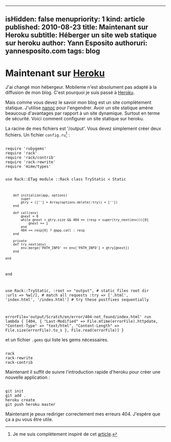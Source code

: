 -----
isHidden:       false
menupriority:   1
kind:           article
published: 2010-08-23
title: Maintenant sur Heroku
subtitle: Héberger un site web statique sur heroku
author: Yann Esposito
authoruri: yannesposito.com
tags:  blog
-----
# Maintenant sur [Heroku](http://heroku.com)

J'ai changé mon hébergeur. Mobileme n'est absolument pas adapté à la diffusion de mon blog. C'est pourquoi je suis passé à [Heroku](http://heroku.com).

Mais comme vous devez le savoir mon blog est un site complètement statique.
J'utilise [nanoc](http://nanoc.stoneship.org/) pour l'engendrer.
Avoir un site statique amène beaucoup d'avantages par rapport à un site dynamique. Surtout en terme de sécurité.
Voici comment configurer un site statique sur heroku.

La racine de mes fichiers est '/output'. Vous devez simplement créer deux fichiers. Un fichier `config.ru`[^1] :

[^1]: Je me suis complètement inspiré de cet [article](http://gmarik.info/blog/2010/05/10/blogging-with-jekyll-and-heroku-for-free).

<code class="ruby" file="config.ru">
require 'rubygems'
require 'rack'
require 'rack/contrib'
require 'rack-rewrite'
require 'mime/types'

use Rack::ETag
module ::Rack
    class TryStatic < Static

        def initialize(app, options)
            super
            @try = ([''] + Array(options.delete(:try)) + [''])
        end

        def call(env)
            @next = 0
            while @next < @try.size && 404 == (resp = super(try_next(env)))[0] 
                @next += 1
            end
            404 == resp[0] ? @app.call : resp
        end

        private
        def try_next(env)
            env.merge('PATH_INFO' => env['PATH_INFO'] + @try[@next])
        end

    end
end

use Rack::TryStatic, 
    :root => "output",                              # static files root dir
    :urls => %w[/],                                 # match all requests 
    :try => ['.html', 'index.html', '/index.html']  # try these postfixes sequentially

errorFile='output/Scratch/en/error/404-not_found/index.html'
run lambda { [404, {
                "Last-Modified"  => File.mtime(errorFile).httpdate,
                "Content-Type"   => "text/html",
                "Content-Length" => File.size(errorFile).to_s
            }, File.read(errorFile)] }
</code>

et un fichier `.gems` qui liste les gems nécessaires.

<code class="ruby" file=".gems">
rack
rack-rewrite
rack-contrib
</code>

Maintenant il suffit de suivre l'introduction rapide d'heroku pour créer une nouvelle application :

<code class="zsh">
git init
git add .
heroku create
git push heroku master
</code>

Maintenant je peux rediriger correctement mes erreurs 404.
J'espère que ça a pu vous être utile.

